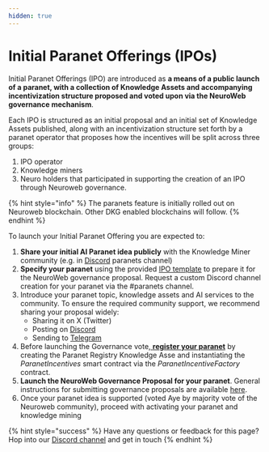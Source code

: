 ```yaml
---
hidden: true
---
```


# Initial Paranet Offerings (IPOs)

Initial Paranet Offerings (IPO) are introduced as **a means of a public launch of a paranet, with a collection of Knowledge Assets and accompanying incentivization structure proposed and voted upon via the NeuroWeb governance mechanism**.&#x20;

Each IPO is structured as an initial proposal and an initial set of Knowledge Assets published, along with an incentivization structure set forth by a paranet operator that proposes how the incentives will be split across three groups:

1. IPO operator
2. Knowledge miners
3. Neuro holders that participated in supporting the creation of an IPO through Neuroweb governance.

{% hint style="info" %}
The paranets feature is initially rolled out on Neuroweb blockchain. Other DKG enabled blockchains will follow.
{% endhint %}

To launch your Initial Paranet Offering you are expected to:

1. **Share your initial AI Paranet idea publicly** with the Knowledge Miner community (e.g. in [Discord](https://discord.gg/3BrQDvHpdc) paranets channel)
2. **Specify your paranet** using the provided [IPO template](https://docs.google.com/document/d/1QzKpH_ex-U8mxh-IgwTjijEe3n6vwRVAhG599siapQQ/edit#heading=h.61lymw4v18qp) to prepare it for the NeuroWeb governance proposal. Request a custom Discord channel creation for your paranet via the #paranets channel.&#x20;
3. Introduce your paranet topic, knowledge assets and AI services to the community. To ensure the required community support, we recommend sharing your proposal widely:
   * Sharing it on X (Twitter)
   * Posting on [Discord](https://discord.com/invite/qRc4xHpFnN)&#x20;
   * Sending to [Telegram](https://t.me/origintrail)&#x20;
4. Before launching the Governance vote,[ **register your paranet**](launching-your-ipo.md) by creating the Paranet Registry Knowledge Asse and instantiating the _ParanetIncentives_ smart contract via the _ParanetIncentiveFactory_ contract.&#x20;
5. **Launch the NeuroWeb Governance Proposal for your paranet**. General instructions for submitting governance proposals are available [here](https://docs.neuroweb.ai/on-chain-governance/submit-a-governance-proposal).
6. Once your paranet idea is supported (voted Aye by majority vote of the Neuroweb community), proceed with activating your paranet and knowledge mining



{% hint style="success" %}
Have any questions or feedback for this page? Hop into our [Discord channel](https://discord.com/invite/qRc4xHpFnN) and get in touch
{% endhint %}
